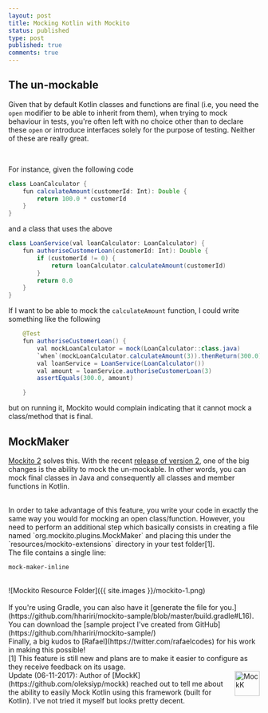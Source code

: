 ```yaml
---
layout: post
title: Mocking Kotlin with Mockito
status: published
type: post
published: true
comments: true
---
```


## The un-mockable 
Given that by default Kotlin classes and functions are final (i.e, you need the `open` modifier to be able to inherit from them), when trying to mock
behaviour in tests, you're often left with no choice other than to declare these `open` or introduce interfaces solely for the purpose of testing. Neither of these are really great.

<br/>

For instance, given the following code 

```java
class LoanCalculator {
    fun calculateAmount(customerId: Int): Double {
        return 100.0 * customerId
    }
}
```

and a class that uses the above

```java
class LoanService(val loanCalculator: LoanCalculator) {
    fun authoriseCustomerLoan(customerId: Int): Double {
        if (customerId != 0) {
            return loanCalculator.calculateAmount(customerId)
        }
        return 0.0
    }
}
```

If I want to be able to mock the `calculateAmount` function, I could write something like the following

```java
    @Test
    fun authoriseCustomerLoan() {
        val mockLoanCalculator = mock(LoanCalculator::class.java)
        `when`(mockLoanCalculator.calculateAmount(3)).thenReturn(300.0)
        val loanService = LoanService(LoanCalculator())
        val amount = loanService.authoriseCustomerLoan(3)
        assertEquals(300.0, amount)

    }
```    

but on running it, Mockito would complain indicating that it cannot mock a class/method that is final.


## MockMaker

[Mockito 2](http://mockito.org/) solves this. With the recent [release of version 2](https://github.com/mockito/mockito/wiki/What's-new-in-Mockito-2), one of the big changes is the ability to mock the un-mockable.
In other words, you can mock final classes in Java and consequently all classes and member functions in Kotlin.

<br/>
In order to take advantage of this feature, you write your code in exactly the same way you would for mocking an open class/function. However, you need to perform an additional step
which basically consists in creating a file named `org.mockito.plugins.MockMaker` and placing this under the `resources/mockito-extensions` directory in your test folder[1].

<br/>
The file contains a single line:

    mock-maker-inline


<br/>
![Mockito Resource Folder]({{ site.images }}/mockito-1.png)
<br/>

<br/>
If you're using Gradle, you can also have it [generate the file for you.](https://github.com/hhariri/mockito-sample/blob/master/build.gradle#L16). You can download the [sample project I've created from GitHub](https://github.com/hhariri/mockito-sample/)


<br/>
Finally, a big kudos to [Rafael](https://twitter.com/rafaelcodes) for his work in making this possible!


<br/>
[1] This feature is still new and plans are to make it easier to configure as they receive feedback on its usage.

<br/>
<img align="right" alt="MockK" src="{{ site.images }}/mockk-1.png" width="50" height="50"/>
Update (06-11-2017): Author of [MockK](https://github.com/oleksiyp/mockk) reached out to tell me about the ability to easily Mock Kotlin using this framework (built for Kotlin). I've not tried it myself but looks pretty decent. 
